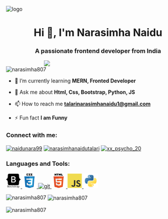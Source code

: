 ![logo]()

<h1 align="center">Hi 👋, I'm Narasimha Naidu</h1>
<h3 align="center">A passionate frontend developer from India</h3>
<img align="right" alt"coding" width="400" src="https://cdn.dribbble.com/users/1708816/screenshots/15637256/media/f9826f0af8a49462f048262a8502035b.gif">


<p align="left"> <img src="https://komarev.com/ghpvc/?username=narasimha807&label=Profile%20views&color=0e75b6&style=flat" alt="narasimha807" /> </p>

- 🌱 I’m currently learning **MERN, Fronted Developer**

- 💬 Ask me about **Html, Css, Bootstrap, Python, JS**

- 📫 How to reach me **talarinarasimhanaidu1@gmail.com**

- ⚡ Fun fact **I am Funny**

<h3 align="left">Connect with me:</h3>
<p align="left">
<a href="https://twitter.com/naidunara99" target="blank"><img align="center" src="https://raw.githubusercontent.com/rahuldkjain/github-profile-readme-generator/master/src/images/icons/Social/twitter.svg" alt="naidunara99" height="30" width="40" /></a>
<a href="https://linkedin.com/in/narasimhanaidutalari" target="blank"><img align="center" src="https://raw.githubusercontent.com/rahuldkjain/github-profile-readme-generator/master/src/images/icons/Social/linked-in-alt.svg" alt="narasimhanaidutalari" height="30" width="40" /></a>
<a href="https://instagram.com/xx_psycho_20" target="blank"><img align="center" src="https://raw.githubusercontent.com/rahuldkjain/github-profile-readme-generator/master/src/images/icons/Social/instagram.svg" alt="xx_psycho_20" height="30" width="40" /></a>
</p>

<h3 align="left">Languages and Tools:</h3>
<p align="left"> <a href="https://getbootstrap.com" target="_blank" rel="noreferrer"> <img src="https://raw.githubusercontent.com/devicons/devicon/master/icons/bootstrap/bootstrap-plain-wordmark.svg" alt="bootstrap" width="40" height="40"/> </a> <a href="https://www.w3schools.com/css/" target="_blank" rel="noreferrer"> <img src="https://raw.githubusercontent.com/devicons/devicon/master/icons/css3/css3-original-wordmark.svg" alt="css3" width="40" height="40"/> </a> <a href="https://git-scm.com/" target="_blank" rel="noreferrer"> <img src="https://www.vectorlogo.zone/logos/git-scm/git-scm-icon.svg" alt="git" width="40" height="40"/> </a> <a href="https://www.w3.org/html/" target="_blank" rel="noreferrer"> <img src="https://raw.githubusercontent.com/devicons/devicon/master/icons/html5/html5-original-wordmark.svg" alt="html5" width="40" height="40"/> </a> <a href="https://developer.mozilla.org/en-US/docs/Web/JavaScript" target="_blank" rel="noreferrer"> <img src="https://raw.githubusercontent.com/devicons/devicon/master/icons/javascript/javascript-original.svg" alt="javascript" width="40" height="40"/> </a> <a href="https://www.python.org" target="_blank" rel="noreferrer"> <img src="https://raw.githubusercontent.com/devicons/devicon/master/icons/python/python-original.svg" alt="python" width="40" height="40"/> </a> </p>

<p><img align="left" src="https://github-readme-stats.vercel.app/api/top-langs?username=narasimha807&show_icons=true&locale=en&layout=compact" alt="narasimha807" /></p>

<p>&nbsp;<img align="center" src="https://github-readme-stats.vercel.app/api?username=narasimha807&show_icons=true&locale=en" alt="narasimha807" /></p>

<p><img align="center" src="https://github-readme-streak-stats.herokuapp.com/?user=narasimha807&" alt="narasimha807" /></p>
